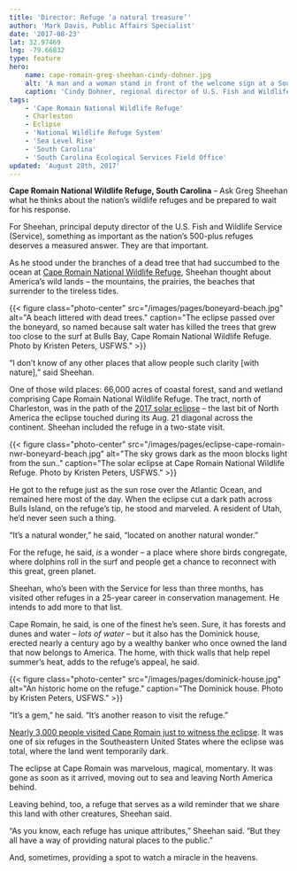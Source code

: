 ```yaml
---
title: 'Director: Refuge ‘a natural treasure’'
author: 'Mark Davis, Public Affairs Specialist'
date: '2017-08-23'
lat: 32.97469
lng: -79.66832
type: feature
hero:
    name: cape-romain-greg-sheehan-cindy-dohner.jpg
    alt: 'A man and a woman stand in front of the welcome sign at a South Carolina refuge.'
    caption: 'Cindy Dohner, regional director of U.S. Fish and Wildlife Services’ Region 4, and Greg Sheehan. He recently became the principal deputy director at the Service. Photo by Kristen Peters'
tags:
    - 'Cape Romain National Wildlife Refuge'
    - Charleston
    - Eclipse
    - 'National Wildlife Refuge System'
    - 'Sea Level Rise'
    - 'South Carolina'
    - 'South Carolina Ecological Services Field Office'
updated: 'August 28th, 2017'
---
```


**Cape Romain National Wildlife Refuge, South Carolina** – Ask Greg Sheehan what he thinks about the nation’s wildlife refuges and be prepared to wait for his response.

For Sheehan, principal deputy director of the U.S. Fish and Wildlife Service (Service), something as important as the nation’s 500-plus refuges deserves a measured answer. They are that important.

As he stood under the branches of a dead tree that had succumbed to the ocean at [Cape Romain National Wildlife Refuge](https://www.fws.gov/refuge/Cape_Romain), Sheehan thought about America’s wild lands – the mountains, the prairies, the beaches that surrender to the tireless tides.

{{< figure class="photo-center" src="/images/pages/boneyard-beach.jpg" alt="A beach littered with dead trees." caption="The eclipse passed over the boneyard, so named because salt water has killed the trees that grew too close to the surf at Bulls Bay, Cape Romain National Wildlife Refuge. Photo by Kristen Peters, USFWS." >}}

“I don’t know of any other places that allow people such clarity [with nature],” said Sheehan.

One of those wild places: 66,000 acres of coastal forest, sand and wetland comprising Cape Romain National Wildlife Refuge. The tract, north of Charleston, was in the path of the [2017 solar eclipse](/articles/dark-delight/) – the last bit of North America the eclipse touched during its Aug. 21 diagonal across the continent. Sheehan included the refuge in a two-state visit.

{{< figure class="photo-center" src="/images/pages/eclipse-cape-romain-nwr-boneyard-beach.jpg" alt="The sky grows dark as the moon blocks light from the sun.." caption="The solar eclipse at Cape Romain National Wildlife Refuge. Photo by Kristen Peters, USFWS." >}}

He got to the refuge just as the sun rose over the Atlantic Ocean, and remained here most of the day. When the eclipse cut a dark path across Bulls Island, on the refuge’s tip, he stood and marveled. A resident of Utah, he’d never seen such a thing.

“It’s a natural wonder,” he said, “located on another natural wonder.”

For the refuge, he said, *is* a wonder – a place where shore birds congregate, where dolphins roll in the surf and people get a chance to reconnect with this great, green planet.

Sheehan, who’s been with the Service for less than three months, has visited other refuges in a 25-year career in conservation management. He intends to add more to that list.

Cape Romain, he said, is one of the finest he’s seen. Sure, it has forests and dunes and water – *lots of water* – but it also has the Dominick house, erected nearly a century ago by a wealthy banker who once owned the land that now belongs to America. The home, with thick walls that help repel summer’s heat, adds to the refuge’s appeal, he said.

{{< figure class="photo-center" src="/images/pages/dominick-house.jpg" alt="An historic home on the refuge." caption="The Dominick house. Photo by Kristen Peters, USFWS." >}}

“It’s a gem,” he said. “It’s another reason to visit the refuge.”

[Nearly 3,000 people visited Cape Romain just to witness the eclipse](/articles/dark-delight/). It was one of six refuges in the Southeastern United States where the eclipse was total, where the land went temporarily dark.

The eclipse at Cape Romain was marvelous, magical, momentary. It was gone as soon as it arrived, moving out to sea and leaving North America behind.

Leaving behind, too, a refuge that serves as a wild reminder that we share this land with other creatures, Sheehan said.

“As you know, each refuge has unique attributes,” Sheehan said. “But they all have a way of providing natural places to the public.”

And, sometimes, providing a spot to watch a miracle in the heavens.
